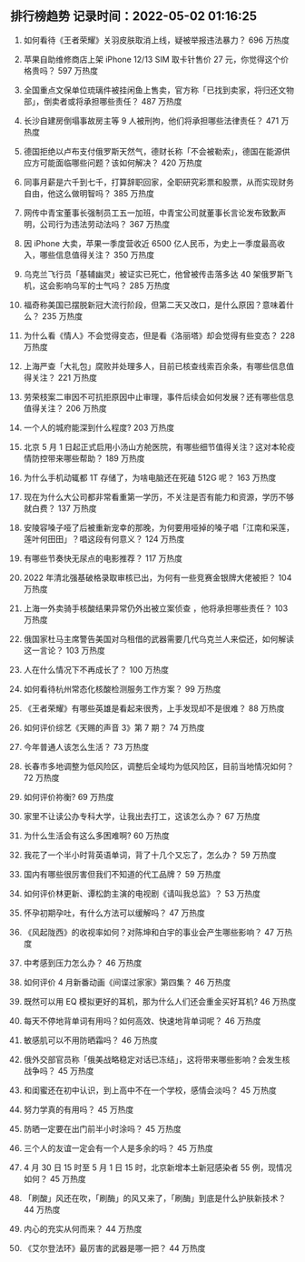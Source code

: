 
## 排行榜趋势 记录时间：2022-05-02 01:16:25
  
  1. 如何看待《王者荣耀》关羽皮肤取消上线，疑被举报违法暴力？ 696 万热度
    
  2. 苹果自助维修商店上架 iPhone 12/13 SIM 取卡针售价 27 元，你觉得这个价格贵吗？ 597 万热度
    
  3. 全国重点文保单位琉璃件被挂闲鱼上售卖，官方称「已找到卖家，将归还文物部」，倒卖者或将承担哪些责任？ 487 万热度
    
  4. 长沙自建房倒塌事故房主等 9 人被刑拘，他们将承担哪些法律责任？ 471 万热度
    
  5. 德国拒绝以卢布支付俄罗斯天然气，德财长称「不会被勒索」，德国在能源供应方可能面临哪些问题？该如何解决？ 420 万热度
    
  6. 同事月薪是六千到七千，打算辞职回家，全职研究彩票和股票，从而实现财务自由，他这么做明智吗？ 385 万热度
    
  7. 网传中青宝董事长强制员工五一加班，中青宝公司就董事长言论发布致歉声明，公司行为违法劳动法吗？ 367 万热度
    
  8. 因 iPhone 大卖，苹果一季度营收近 6500 亿人民币，为史上一季度最高收入，哪些信息值得关注？ 350 万热度
    
  9. 乌克兰飞行员「基辅幽灵」被证实已死亡，他曾被传击落多达 40 架俄罗斯飞机，这会影响乌军的士气吗？ 285 万热度
    
  10. 福奇称美国已摆脱新冠大流行阶段，但第二天又改口，是什么原因？意味着什么？ 235 万热度
    
  11. 为什么看《情人》不会觉得变态，但是看《洛丽塔》却会觉得有些变态？ 228 万热度
    
  12. 上海严查「大礼包」腐败并处理多人，目前已核查线索百余条，有哪些信息值得关注？ 221 万热度
    
  13. 劳荣枝案二审因不可抗拒原因中止审理，事件后续会如何发展？还有哪些信息值得关注？ 206 万热度
    
  14. 一个人的城府能深到什么程度? 203 万热度
    
  15. 北京 5 月 1 日起正式启用小汤山方舱医院，有哪些细节值得关注？这对本轮疫情防控带来哪些帮助？ 189 万热度
    
  16. 为什么手机动辄都 1T 存储了，为啥电脑还在死磕 512G 呢？ 163 万热度
    
  17. 现在为什么大公司都非常看重第一学历，不关注是否有能力和资源，学历不够就白费？ 137 万热度
    
  18. 安陵容嗓子哑了后被重新宠幸的那晚，为何要用哑掉的嗓子唱「江南和采莲，莲叶何田田」？唱这段有何意义？ 124 万热度
    
  19. 有哪些节奏快无尿点的电影推荐？ 117 万热度
    
  20. 2022 年清北强基破格录取审核已出，为何有一些竞赛金银牌大佬被拒？ 104 万热度
    
  21. 上海一外卖骑手核酸结果异常仍外出被立案侦查 ，他将承担哪些责任？ 103 万热度
    
  22. 俄国家杜马主席警告美国对乌租借的武器需要几代乌克兰人来偿还，如何解读这一言论？ 103 万热度
    
  23. 人在什么情况下不再成长了？ 100 万热度
    
  24. 如何看待杭州常态化核酸检测服务工作方案？ 99 万热度
    
  25. 《王者荣耀》有哪些英雄是看起来很秀，上手发现却不是很难？ 88 万热度
    
  26. 如何评价综艺《天赐的声音 3》第 7 期？ 74 万热度
    
  27. 今年普通人该怎么生活？ 73 万热度
    
  28. 长春市多地调整为低风险区，调整后全域均为低风险区，目前当地情况如何？ 72 万热度
    
  29. 如何评价祢衡? 69 万热度
    
  30. 家里不让读公办专科大学，让我出去打工，这该怎么办？ 67 万热度
    
  31. 为什么生活会有这么多困难啊? 60 万热度
    
  32. 我花了一个半小时背英语单词，背了十几个又忘了，怎么办？ 59 万热度
    
  33. 国内有哪些很厉害但我们不知道的代工品牌？ 59 万热度
    
  34. 如何评价林更新、谭松韵主演的电视剧《请叫我总监》？ 53 万热度
    
  35. 怀孕初期孕吐，有什么方法可以缓解吗？ 47 万热度
    
  36. 《风起陇西》的收视率如何？对陈坤和白宇的事业会产生哪些影响？ 47 万热度
    
  37. 中考感到压力怎么办？ 46 万热度
    
  38. 如何评价 4 月新番动画《间谍过家家》第四集？ 46 万热度
    
  39. 既然可以用 EQ 模拟更好的耳机，那为什么人们还会重金买好耳机? 46 万热度
    
  40. 每天不停地背单词有用吗？如何高效、快速地背单词呢？ 46 万热度
    
  41. 敏感肌可以不用防晒霜吗？ 46 万热度
    
  42. 俄外交部官员称「俄美战略稳定对话已冻结」，这将带来哪些影响？会发生核战争吗？ 45 万热度
    
  43. 和闺蜜还在初中认识，到上高中不在一个学校，感情会淡吗？ 45 万热度
    
  44. 努力学真的有用吗？ 45 万热度
    
  45. 防晒一定要在出门前半小时涂吗？ 45 万热度
    
  46. 三个人的友谊一定会有一个人是多余的吗？ 45 万热度
    
  47. 4 月 30 日 15 时至 5 月 1 日 15 时，北京新增本土新冠感染者 55 例，现情况如何？ 45 万热度
    
  48. 「刷酸」风还在吹，「刷酶」的风又来了，「刷酶」到底是什么护肤新技术？ 44 万热度
    
  49. 内心的充实从何而来？ 44 万热度
    
  50. 《艾尔登法环》最厉害的武器是哪一把？ 44 万热度
    